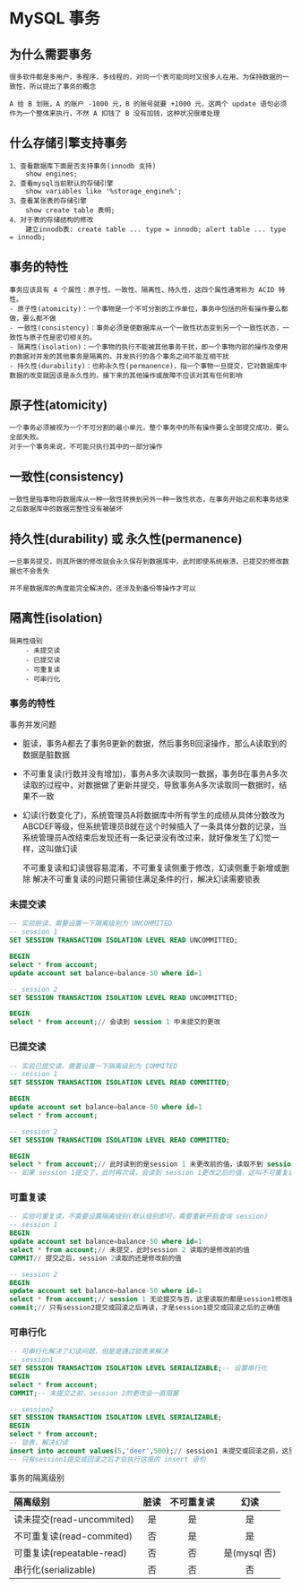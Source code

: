 # MySQL 事务

## 为什么需要事务

    很多软件都是多用户，多程序，多线程的，对同一个表可能同时又很多人在用，为保持数据的一致性，所以提出了事务的概念
    
    A 给 B 划账，A 的账户 -1000 元，B 的账号就要 +1000 元，这两个 update 语句必须作为一个整体来执行，不然 A 扣钱了 B 没有加钱，这种状况很难处理
    
## 什么存储引擎支持事务

    1、查看数据库下面是否支持事务(innodb 支持)
        show engines;
    2、查看mysql当前默认的存储引擎
        show variables like '%storage_engine%';
    3、查看某张表的存储引擎
        show create table 表明;
    4、对于表的存储结构的修改
        建立innodb表: create table ... type = innodb; alert table ... type = innodb;
        
## 事务的特性

    事务应该具有 4 个属性：原子性、一致性、隔离性、持久性，这四个属性通常称为 ACID 特性。
    - 原子性(atomicity)：一个事物是一个不可分割的工作单位，事务中包括的所有操作要么都做，要么都不做
    - 一致性(consistency)：事务必须是使数据库从一个一致性状态变到另一个一致性状态，一致性与原子性是密切相关的。
    - 隔离性(isolation)：一个事物的执行不能被其他事务干扰，即一个事物内部的操作及使用的数据对并发的其他事务是隔离的，并发执行的各个事务之间不能互相干扰
    - 持久性(durability)：也称永久性(permanence)，指一个事物一旦提交，它对数据库中数据的改变就因该是永久性的，接下来的其他操作或故障不应该对其有任何影响
    
## 原子性(atomicity)

    一个事务必须被视为一个不可分割的最小单元，整个事务中的所有操作要么全部提交成功，要么全部失败。
    对于一个事务来说，不可能只执行其中的一部分操作
    
## 一致性(consistency)

    一致性是指事物将数据库从一种一致性转换到另外一种一致性状态，在事务开始之前和事务结束之后数据库中的数据完整性没有被破坏

## 持久性(durability) 或 永久性(permanence)

    一旦事务提交，则其所做的修改就会永久保存到数据库中，此时即使系统崩溃，已提交的修改数据也不会丢失
    
    并不是数据库的角度能完全解决的，还涉及到备份等操作才可以
    
## 隔离性(isolation)

    隔离性级别
        - 未提交读
        - 已提交读
        - 可重复读
        - 可串行化
        
### 事务的特性

事务并发问题

- 脏读，事务A都去了事务B更新的数据，然后事务B回滚操作，那么A读取到的数据是脏数据
- 不可重复读(行数并没有增加)，事务A多次读取同一数据，事务B在事务A多次读取的过程中，对数据做了更新并提交，导致事务A多次读取同一数据时，结果不一致
- 幻读(行数变化了)，系统管理员A将数据库中所有学生的成绩从具体分数改为ABCDEF等级，但系统管理员B就在这个时候插入了一条具体分数的记录，当系统管理员A改结束后发现还有一条记录没有改过来，就好像发生了幻觉一样，这叫做幻读


    不可重复读和幻读很容易混淆，不可重复读侧重于修改，幻读侧重于新增或删除
    解决不可重复读的问题只需锁住满足条件的行，解决幻读需要锁表
        
### 未提交读

```sql
-- 实验脏读，需要设置一下隔离级别为 UNCOMMITED
-- session 1
SET SESSION TRANSACTION ISOLATION LEVEL READ UNCOMMITTED;

BEGIN
select * from account;
update account set balance=balance-50 where id=1
```

```sql
-- session 2
SET SESSION TRANSACTION ISOLATION LEVEL READ UNCOMMITTED;

BEGIN
select * from account;// 会读到 session 1 中未提交的更改
```

### 已提交读

```sql
-- 实验已提交读，需要设置一下隔离级别为 COMMITED
-- session 1
SET SESSION TRANSACTION ISOLATION LEVEL READ COMMITTED;

BEGIN
update account set balance=balance-50 where id=1
select * from account;
```

```sql
-- session 2
SET SESSION TRANSACTION ISOLATION LEVEL READ COMMITTED;

BEGIN
select * from account;// 此时读到的是session 1 未更改前的值，读取不到 session 1 未提交的更改，解决了脏读
-- 如果 session 1提交了，此时再次读，会读到 session 1更改之后的值，这叫不可重复读(多次读取的值不一样)
```

### 可重复读

```sql
-- 实验可重复读，不需要设置隔离级别(默认级别即可，需要重新开启查询 session)
-- session 1
BEGIN
update account set balance=balance-50 where id=1
select * from account;// 未提交，此时session 2 读取的是修改前的值
COMMIT// 提交之后，session 2读取的还是修改前的值
```

```sql
-- session 2
BEGIN
update account set balance=balance-50 where id=1
select * from account;// session 1 无论提交与否，这里读取的都是session1修改前的值
commit;// 只有session2提交或回滚之后再读，才是session1提交或回滚之后的正确值
```

### 可串行化

```sql
-- 可串行化解决了幻读问题，但是是通过锁表来解决
-- session1
SET SESSION TRANSACTION ISOLATION LEVEL SERIALIZABLE;-- 设置串行化
BEGIN
select * from account;
COMMIT;-- 未提交之前，session 2的更改会一直阻塞
```

```sql
-- session2
SET SESSION TRANSACTION ISOLATION LEVEL SERIALIZABLE;
BEGIN
select * from account;
-- 锁表，解决幻读
insert into account values(5,'deer',500);// session1 未提交或回滚之前，这里的更改都会阻塞
-- 只有session1提交或回滚之后才会执行这里的 insert 语句
```
    
事务的隔离级别

|隔离级别|脏读|不可重复读|幻读|
|:---|:---:|:---:|:---:|
|读未提交(read-uncommited)|是|是|是|
|不可重复读(read-commited)|否|是|是|
|可重复读(repeatable-read)|否|否|是(mysql 否)|
|串行化(serializable)|否|否|否|